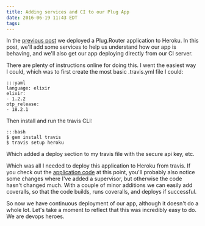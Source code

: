 ```yaml
---
title: Adding services and CI to our Plug App
date: 2016-06-19 11:43 EDT
tags:
---
```


In the [previous post](http://www.johnpdaigle.com/complexable/2016/06/12/deploying-a-plug-application-to-heroku.html) we deployed a Plug.Router application to Heroku. In this post, we'll add some services to help us understand how our app is behaving, and we'll also get our app deploying directly from our CI server.

There are plenty of instructions online for doing this. I went the easiest way I could, which was to first create the most basic .travis.yml file I could:

    :::yaml
    language: elixir
    elixir:
    - 1.2.2
    otp_release:
    - 18.2.1

Then install and run the travis CLI:

    :::bash
    $ gem install travis
    $ travis setup heroku

Which added a deploy section to my travis file with the secure api key, etc. 

Which was all I needed to deploy this application to Heroku from travis. If you check out the [application code](https://github.com/philosodad/ping_and_log/tree/v0.0.4) at this point, you'll probably also notice some changes where I've added a supervisor, but otherwise the code hasn't changed much. With a couple of minor additions we can easily add coveralls, so that the code builds, runs coveralls, and deploys if successful.

So now we have continuous deployment of our app, although it doesn't do a whole lot. Let's take a moment to reflect that this was incredibly easy to do. We are devops heroes.
